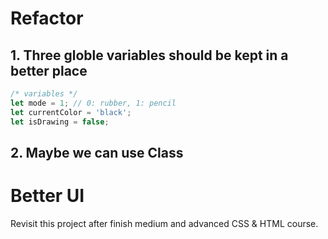 # Refactor
## 1. Three globle variables should be kept in a better place
```js
/* variables */
let mode = 1; // 0: rubber, 1: pencil
let currentColor = 'black';
let isDrawing = false;
```

## 2. Maybe we can use Class


# Better UI
Revisit this project after finish medium and advanced CSS & HTML course.